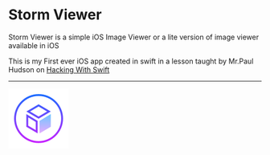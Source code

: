 <h1>Storm Viewer</h1>
<p> Storm Viewer is a simple iOS Image Viewer or  a lite version of image viewer available in iOS</p>
<p>This is my First ever iOS app created in swift in a lesson taught by Mr.Paul Hudson on <a href="hackingwithswift.com">Hacking With Swift</a></p>
<hr>
<img src = "logo.png">